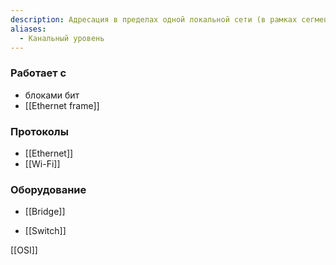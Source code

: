 ```yaml
---
description: Адресация в пределах одной локальной сети (в рамках сегмента построенного по одной технологии).
aliases:
  - Канальный уровень
---
```

### Работает с

- блоками бит
- [[Ethernet frame]]

### Протоколы

- [[Ethernet]]
- [[Wi-Fi]]

### Оборудование

- [[Bridge]]
* [[Switch]]

[[OSI]]